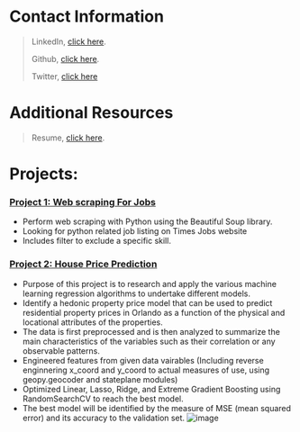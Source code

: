
# Contact Information
> 
> LinkedIn, [click here](https://www.linkedin.com/in/sawmonabo).
> 
> Github, [click here](https://github.com/Sawmonabo).
> 
> Twitter, [click here](https://twitter.com/Sawmonabo)

# Additional Resources
> Resume, [click here](https://www.linkedin.com/in/sawmonabo/overlay/1635487385096/single-media-viewer/).


# Projects:

### [Project 1:  Web scraping For Jobs](https://github.com/Sawmonabo/WebScraper/blob/main/webScraper.py)
*  Perform web scraping with Python using the Beautiful Soup library.
*  Looking for python related job listing on Times Jobs website
*  Includes filter to exclude a specific skill.


### [Project 2: House Price Prediction](https://github.com/Sawmonabo/HousePricePrediction)
* Purpose of this project is to research and apply the various machine learning regression algorithms to undertake different models.
* Identify a hedonic property price model that can be used to predict residential property prices in Orlando as a function of the physical and locational attributes of the properties. 
* The data is first preprocessed and is then analyzed to summarize the main characteristics of the variables such as their correlation or any observable patterns.
* Engineered features from given data vairables (Including reverse enginnering x_coord and y_coord to actual measures of use, using geopy.geocoder and stateplane modules)
* Optimized Linear, Lasso, Ridge, and Extreme Gradient Boosting using RandomSearchCV to reach the best model.
* The best model will be identified by the measure of MSE (mean squared error) and its accuracy to the validation set.
![image](https://user-images.githubusercontent.com/77422313/162089911-9a4bd427-f625-41de-a376-6a99b23884af.png)

